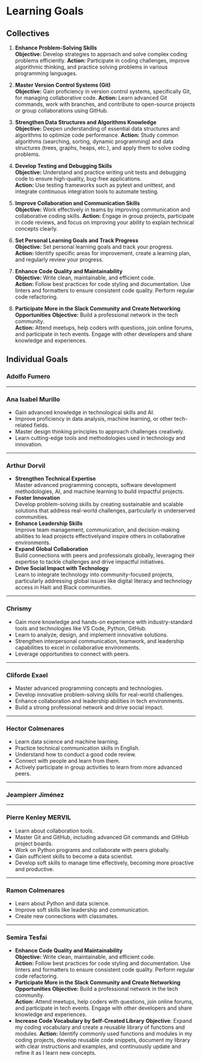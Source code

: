 # Learning Goals

## Collectives

1. **Enhance Problem-Solving Skills**  
   **Objective:** Develop strategies to approach and solve
   complex coding problems efficiently.
   **Action:** Participate in coding challenges, improve algorithmic thinking,
   and practice solving problems in various programming languages.

2. **Master Version Control Systems (Git)**  
   **Objective:** Gain proficiency in version control systems,
   specifically Git, for managing collaborative code.
   **Action:** Learn advanced Git commands, work with branches, and contribute
   to open-source projects or group collaborations using GitHub.

3. **Strengthen Data Structures and Algorithms Knowledge**  
   **Objective:** Deepen understanding of essential data structures and
   algorithms to optimize code performance.
   **Action:** Study common algorithms (searching, sorting, dynamic programming)
    and data
   structures (trees, graphs, heaps, etc.), and apply them to solve coding problems.

4. **Develop Testing and Debugging Skills**  
   **Objective:** Understand and practice writing unit tests and debugging
   code to ensure high-quality, bug-free applications.  
   **Action:** Use testing frameworks such as pytest and unittest,
   and integrate continuous integration tools to automate testing.

5. **Improve Collaboration and Communication Skills**  
   **Objective:** Work effectively in teams by improving communication
   and collaborative coding skills.
   **Action:** Engage in group projects, participate in code reviews, and focus on
   improving your ability to explain technical concepts clearly.

6. **Set Personal Learning Goals and Track Progress**  
   **Objective:** Set personal learning goals and track your progress.  
   **Action:** Identify specific areas for improvement, create a
   learning plan, and regularly review your progress.

7. **Enhance Code Quality and Maintainability**  
   **Objective:** Write clean, maintainable, and efficient code.  
   **Action:** Follow best practices for code styling and documentation. Use linters
   and formatters to ensure consistent code quality. Perform regular code refactoring.

8. **Participate More in the Slack Community and Create Networking Opportunities**
   **Objective:** Build a professional network in the tech community.  
   **Action:** Attend meetups, help coders with questions,
   join online forums, and participate in tech events.
   Engage with other developers and share knowledge and experiences.

## Individual Goals

### Adolfo Fumero

---

### Ana Isabel Murillo

- Gain advanced knowledge in technological skills and AI.  
- Improve proficiency in data analysis, machine learning, or other tech-related fields.
- Master design thinking principles to approach challenges creatively.  
- Learn cutting-edge tools and methodologies used in technology and innovation.

---

### Arthur Dorvil

- **Strengthen Technical Expertise**  
   Master advanced programming concepts, software development methodologies, AI,
   and machine learning to build impactful projects.
- **Foster Innovation**  
   Develop problem-solving skills by creating sustainable and scalable solutions
   that address real-world challenges, particularly in
   underserved communities.  
- **Enhance Leadership Skills**  
   Improve team management, communication, and decision-making abilities to lead
   projects effectivelyand inspire others in collaborative environments.  
- **Expand Global Collaboration**  
   Build connections with peers and professionals globally, leveraging their
   expertise to tackle challenges and drive impactful initiatives.  
- **Drive Social Impact with Technology**  
   Learn to integrate technology into community-focused projects, particularly
   addressing global issues like digital literacy and technology
   access in Haiti and Black communities.

---

### Chrismy

- Gain more knowledge and hands-on experience with industry-standard tools and
technologies like VS Code, Python, GitHub.  
- Learn to analyze, design, and implement innovative solutions.  
- Strengthen interpersonal communication, teamwork, and leadership capabilities
to excel in collaborative environments.
- Leverage opportunities to connect with peers.

---

### Cliforde Exael

- Master advanced programming concepts and technologies.  
- Develop innovative problem-solving skills for real-world challenges.  
- Enhance collaboration and leadership abilities in tech environments.  
- Build a strong professional network and drive social impact.

---

### Hector Colmenares

- Learn data science and machine learning.  
- Practice technical communication skills in English.  
- Understand how to conduct a good code review.  
- Connect with people and learn from them.  
- Actively participate in group activities to learn from more advanced peers.

---

### Jeampierr Jiménez

---

### Pierre Kenley MERVIL

- Learn about collaboration tools.  
- Master Git and GitHub, including advanced Git commands and GitHub project boards.
- Work on Python programs and collaborate with peers globally.  
- Gain sufficient skills to become a data scientist.  
- Develop soft skills to manage time effectively, becoming more proactive and productive.

---

### Ramon Colmenares

- Learn about Python and data science.  
- Improve soft skills like leadership and communication.  
- Create new connections with classmates.

---

### Semira Tesfai

- **Enhance Code Quality and Maintainability**  
  **Objective:** Write clean, maintainable, and efficient code.  
  **Action:** Follow best practices for code styling and documentation. Use linters
  and formatters to ensure consistent code quality. Perform regular code refactoring.
- **Participate More in the Slack Community and Create Networking Opportunities**
  **Objective:** Build a professional network in the tech community.  
  **Action:** Attend meetups, help coders with questions,
  join online forums, and participate in tech events.
  Engage with other developers and share knowledge and experiences.  
- **Increase Code Vocabulary by Self-Created Library**
**Objective**: Expand my coding vocabulary and create a reusable library of
functions and modules.
**Action:** Identify commonly used functions and modules in my coding projects,
develop reusable code snippets, document my library with clear instructions and examples,
and continuously update and refine it as I learn new concepts.
